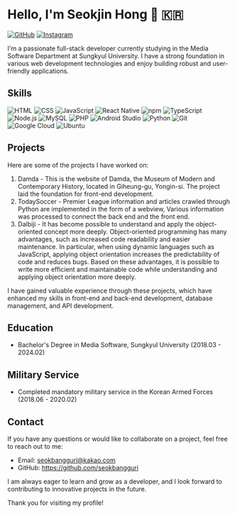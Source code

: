 # Hello, I'm Seokjin Hong 👋 🇰🇷

[![GitHub](https://img.shields.io/badge/-GitHub-black?logo=github)](https://github.com/seokbangguri)
[![Instagram](https://img.shields.io/badge/-Instagram-c13584?logo=instagram&logoColor=white)](https://www.instagram.com/seokbangguri)

I'm a passionate full-stack developer currently studying in the Media Software Department at Sungkyul University. I have a strong foundation in various web development technologies and enjoy building robust and user-friendly applications.

## Skills

![HTML](https://img.shields.io/badge/-HTML-orange?logo=html5&logoColor=white)
![CSS](https://img.shields.io/badge/-CSS-blue?logo=css3&logoColor=white)
![JavaScript](https://img.shields.io/badge/-JavaScript-yellow?logo=javascript&logoColor=white)
![React Native](https://img.shields.io/badge/-React_Native-blueviolet?logo=react&logoColor=white)
![npm](https://img.shields.io/badge/-npm-CB3837?logo=npm&logoColor=white)
![TypeScript](https://img.shields.io/badge/-TypeScript-blue?logo=typescript&logoColor=white)
![Node.js](https://img.shields.io/badge/-Node.js-green?logo=node.js&logoColor=white)
![MySQL](https://img.shields.io/badge/-MySQL-blue?logo=mysql&logoColor=white)
![PHP](https://img.shields.io/badge/-PHP-purple?logo=php&logoColor=white)
![Android Studio](https://img.shields.io/badge/-Android%20Studio-3DDC84?logo=android-studio&logoColor=white)
![Python](https://img.shields.io/badge/-Python-3776AB?logo=python&logoColor=white)
![Git](https://img.shields.io/badge/-Git-F05032?logo=git&logoColor=white)
![Google Cloud](https://img.shields.io/badge/-Google%20Cloud-4285F4?logo=google-cloud&logoColor=white)
![Ubuntu](https://img.shields.io/badge/-Ubuntu-E95420?logo=ubuntu&logoColor=white)



## Projects

Here are some of the projects I have worked on:

1. Damda - This is the website of Damda, the Museum of Modern and Contemporary History, located in Giheung-gu, Yongin-si. The project laid the foundation for front-end development.
2. TodaySoccer - Premier League information and articles crawled through Python are implemented in the form of a webview,
Various information was processed to connect the back end and the front end.
3. Dalbiji - It has become possible to understand and apply the object-oriented concept more deeply. 
Object-oriented programming has many advantages, such as increased code readability and easier maintenance. In particular, when using dynamic languages such as JavaScript, applying object orientation increases the predictability of code and reduces bugs. Based on these advantages, it is possible to write more efficient and maintainable code while understanding and applying object orientation more deeply.

I have gained valuable experience through these projects, which have enhanced my skills in front-end and back-end development, database management, and API development.

## Education

- Bachelor's Degree in Media Software, Sungkyul University (2018.03 - 2024.02)

## Military Service

- Completed mandatory military service in the Korean Armed Forces (2018.06 - 2020.02)

## Contact

If you have any questions or would like to collaborate on a project, feel free to reach out to me:

- Email: seokbangguri@kakao.com
- GitHub: https://github.com/seokbangguri

I am always eager to learn and grow as a developer, and I look forward to contributing to innovative projects in the future.

Thank you for visiting my profile!
